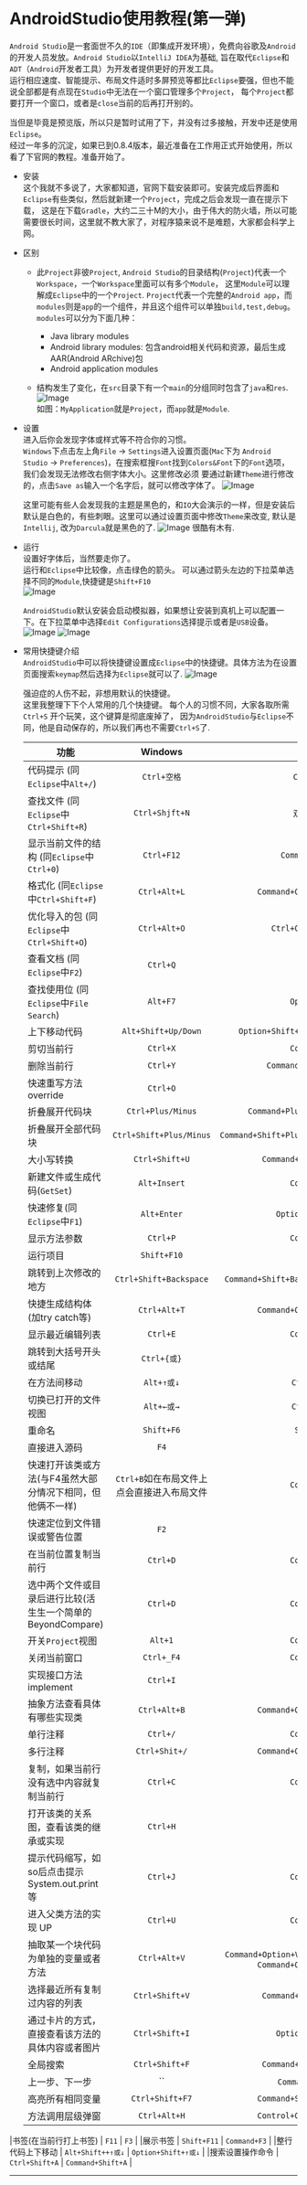 AndroidStudio使用教程(第一弹)
===

`Android Studio`是一套面世不久的`IDE`（即集成开发环境），免费向谷歌及`Android`的开发人员发放。`Android Studio`以`IntelliJ IDEA`为基础,
旨在取代`Eclipse`和`ADT`（`Android`开发者工具）为开发者提供更好的开发工具。              
运行相应速度、智能提示、布局文件适时多屏预览等都比`Eclipse`要强，但也不能说全部都是有点现在`Studio`中无法在一个窗口管理多个`Project`，
每个`Project`都要打开一个窗口，或者是`close`当前的后再打开别的。

当但是毕竟是预览版，所以只是暂时试用了下，并没有过多接触，开发中还是使用`Eclipse`。           
经过一年多的沉淀，如果已到0.8.4版本，最近准备在工作用正式开始使用，所以看了下官网的教程。准备开始了。

- 安装                  
    这个我就不多说了，大家都知道，官网下载安装即可。安装完成后界面和`Eclipse`有些类似，然后就新建一个`Project`，完成之后会发现一直在提示下载，
	这是在下载`Gradle`，大约二三十M的大小，由于伟大的防火墙，所以可能需要很长时间，这里就不教大家了，对程序猿来说不是难题，大家都会科学上网。
	
- 区别              
    - 此`Project`非彼`Project`, `Android Studio`的目录结构(`Project`)代表一个`Workspace`，一个`Workspace`里面可以有多个`Module`，
	这里`Module`可以理解成`Eclipse`中的一个`Project`.
	`Project`代表一个完整的`Android app`，而`modules`则是`app`的一个组件，并且这个组件可以单独`build,test,debug`。`modules`可以分为下面几种：      
	    - Java library modules    
        - Android library modules: 包含android相关代码和资源，最后生成AAR(Android ARchive)包    
        - Android application modules       
		
    - 结构发生了变化，在`src`目录下有一个`main`的分组同时包含了`java`和`res`.
	    ![Image](https://raw.githubusercontent.com/CharonChui/Pictures/master/AndroidStudio_1.png?raw=true)        
	    如图：`MyApplication`就是`Project`，而`app`就是`Module`.
	
- 设置           
   进入后你会发现字体或样式等不符合你的习惯。            
   `Windows`下点击左上角`File` -> `Settings`进入设置页面(`Mac`下为 `Android Studio` -> `Preferences`)，在搜索框搜`Font`找到`Colors&Font`下的`Font`选项，
   我们会发现无法修改右侧字体大小。这里修改必须
   要通过新建`Theme`进行修改的，点击`Save as`输入一个名字后，就可以修改字体了。
   	![Image](https://raw.githubusercontent.com/CharonChui/Pictures/master/AndroidStudio_2.png?raw=true)

	这里可能有些人会发现我的主题是黑色的，和`IO`大会演示的一样，但是安装后默认是白色的，有些刺眼。这里可以通过设置页面中修改`Theme`来改变,
	默认是`Intellij`, 改为`Darcula`就是黑色的了.
	![Image](https://raw.githubusercontent.com/CharonChui/Pictures/master/AndroidStudio_3.png?raw=true)
	很酷有木有.
	
- 运行            
    设置好字体后，当然要走你了。             
	运行和`Eclipse`中比较像，点击绿色的箭头。 可以通过箭头左边的下拉菜单选择不同的`Module`,快捷键是`Shift+F10`                              
	![Image](https://raw.githubusercontent.com/CharonChui/Pictures/master/AndroidStudio_4.png?raw=true)

    `AndroidStudio`默认安装会启动模拟器，如果想让安装到真机上可以配置一下。在下拉菜单中选择`Edit Configurations`选择提示或者是`USB`设备。
	![Image](https://raw.githubusercontent.com/CharonChui/Pictures/master/AndroidStudio_5.png?raw=true)	
	![Image](https://raw.githubusercontent.com/CharonChui/Pictures/master/AndroidStudio_6.png?raw=true)	
	
- 常用快捷键介绍            
    `AndroidStudio`中可以将快捷键设置成`Eclipse`中的快捷键。具体方法为在设置页面搜索`keymap`然后选择为`Eclipse`就可以了.
	![Image](https://raw.githubusercontent.com/CharonChui/Pictures/master/AndroidStudio_7.png?raw=true)	
	
	强迫症的人伤不起，非想用默认的快捷键。               
	这里我整理下下个人常用的几个快捷键。 每个人的习惯不同，大家各取所需              
	`Ctrl+S`                   开个玩笑，这个键算是彻底废掉了， 因为`AndroidStudio`与`Eclipse`不同，他是自动保存的，所以我们再也不需要`Ctrl+S`了.   

	| 功能                                                         | Windows                                     | Mac                                          |
	| ------------------------------------------------------------ |:-------------------------------------------:| --------------------------------------------:|
	| 代码提示                 (同`Eclipse`中`Alt+/`)               | `Ctrl+空格`                                 | `Ctrl+空格`                               |
	| 查找文件                 (同`Eclipse`中`Ctrl+Shift+R`)        | `Ctrl+Shjft+N`                              | `双击Shift`                        |
	| 显示当前文件的结构       (同`Eclipse`中`Ctrl+0`)                | `Ctrl+F12`                                  | `Command+F12`                          |
	| 格式化                   (同`Eclipse`中`Ctrl+Shift+F`)       | `Ctrl+Alt+L`                                | `Command+Option+L`                          |
	| 优化导入的包             (同`Eclipse`中`Ctrl+Shift+O`)       | `Ctrl+Alt+O`                                | `Ctrl+Option+O`                         |
	| 查看文档                 (同`Eclipse`中`F2`)                 | `Ctrl+Q`                                    | `F1`                           |
	| 查找使用位               (同`Eclipse`中`File Search`)        | `Alt+F7`                                    | `Option+F7`                                |
	| 上下移动代码                                                 | `Alt+Shift+Up/Down`                         | `Option+Shift+Up/Down`                       |
	| 剪切当前行                                                   | `Ctrl+X`                                    | `Command+x`                       |
	| 删除当前行                                                   | `Ctrl+Y`                                    | `Command+Delete`                             |	                        
	| 快速重写方法     override                                    | `Ctrl+O`                                    | `Ctrl+O`                                 |	                           
	| 折叠展开代码块                                               | `Ctrl+Plus/Minus`                           | `Command+Plus/Minus`                         |	 	                                   
	| 折叠展开全部代码块                                           | `Ctrl+Shift+Plus/Minus`                     | `Command+Shift+Plus/Minus`                   |	                                                
	| 大小写转换                                                   | `Ctrl+Shift+U`                              | `Command+Shift+U`                            |	      		 
	| 新建文件或生成代码(`GetSet`)                                 | `Alt+Insert`                                |      `Command+N`                                        |
	| 快速修复(同`Eclipse`中`F1`)                                  | `Alt+Enter`                                 |       `Option+Enter`                                       |
	| 显示方法参数                                                 | `Ctrl+P`                                    |   `Command+P`                                           |	                     
	| 运行项目                                                     | `Shift+F10`                                 |  `Ctrl+R`                                    |				 
	| 跳转到上次修改的地方                                         | `Ctrl+Shift+Backspace`                      |     `Command+Shift+Backspace`                                         |	                        
	| 快捷生成结构体(加try catch等)                                | `Ctrl+Alt+T`                                |  `Command+Option+T`                        |	                                
	| 显示最近编辑列表                                             | `Ctrl+E`                                    |  `Command+E`                                            |	                                
	| 跳转到大括号开头或结尾                                       | `Ctrl+{或}`                                 |          .....                                    |	                          
	| 在方法间移动                                                 | `Alt+↑或↓`                                  | `Ctrl+↑或↓`                                           |	                                            
	| 切换已打开的文件视图                                         | `Alt+←或→`                                  |   `Ctrl+←或→`                                           |	                                               
	| 重命名                                                       | `Shift+F6`                                  |         `Shift+F6`                                    |	                
	| 直接进入源码                                                 | `F4`                                        |                                              |	                                                       
	| 快速打开该类或方法(与F4虽然大部分情况下相同，但他俩不一样)   | `Ctrl+B`如在布局文件上点会直接进入布局文件  |                `Command+B`                              |
	| 快速定位到文件错误或警告位置                                 | `F2`                                        |     `F2`                                         |	                         
	| 在当前位置复制当前行                                         | `Ctrl+D`                                    |     `Command+D`                                         |	                             
	| 选中两个文件或目录后进行比较(活生生一个简单的BeyondCompare)  | `Ctrl+D`                                    |      `Command+D`                                        |	                             
	| 开关`Project`视图                                            | `Alt+1`                                     |    `Command+1`                                          |	                                
	| 关闭当前窗口                                                 | `Ctrl+_F4`                                  |   `Command+W`                                     |	             
	| 实现接口方法  implement                                      | `Ctrl+I`                                    | `Ctrl+I`                               |
	| 抽象方法查看具体有哪些实现类                                 | `Ctrl+Alt+B`                                | `Command+Option+B`                       |
	| 单行注释                                                     | `Ctrl+/`                                    | `Command+/`                       |
	| 多行注释                                                     | `Ctrl+Shit+/`                               | `Command+Option+/`                             |	                        
	| 复制，如果当前行没有选中内容就复制当前行                     | `Ctrl+C`                                    | `Command+C`                                  |	                           
	| 打开该类的关系图，查看该类的继承或实现                       | `Ctrl+H`                                    | `Ctrl+H`                     |	 	                                   
	| 提示代码缩写，如so后点击提示System.out.print等               | `Ctrl+J`                                    | `Command+J`                   |	                                                
	| 进入父类方法的实现  UP                                       | `Ctrl+U`                                    | `Command+U`                            |	      		 
	| 抽取某一个块代码为单独的变量或者方法                             | `Ctrl+Alt+V`                                    | `Command+Option+V`  方法是`Command+Option+M`                       |	    
	| 选择最近所有复制过内容的列表                                 | `Ctrl+Shift+V`                              |  `Command+Shift+V`                                            |
	| 通过卡片的方式，直接查看该方法的具体内容或者图片     | `Ctrl+Shift+I`                              |  `Option+Space`                                            |
	| 全局搜索                                                     | `Ctrl+Shift+F`                              |  `Command+Shift+F`                                            |	                     
    | 上一步、下一步                                                | ``                              |  `Command+[或]`                                            |	                     
   | 高亮所有相同变量                                                | `Ctrl+Shift+F7`                              |  `Command+Shift+F7`                                            |
  | 方法调用层级弹窗                                                | `Ctrl+Alt+H`                              |  `Control+Option+H`                                            |	
|书签(在当前行打上书签)                                                   | `F11`                              |  `F3`                                            | 
|展示书签                                                   | `Shift+F11`                              |  `Command+F3`                                            | 
|整行代码上下移动                                                   | `Alt+Shift++↑或↓`                              |  `Option+Shift+↑或↓`                                         | 
|搜索设置操作命令                                                   | `Ctrl+Shift+A`                              |  `Command+Shift+A`                                         |


---